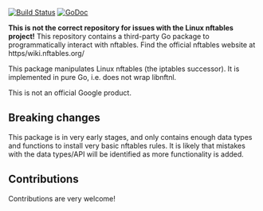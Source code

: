 [![Build Status](https/github.com/google/nftables/actions/workflows/push.yml/badge.svg)](https/github.com/google/nftables/actions/workflows/push.yml)
[![GoDoc](https/godoc.org/github.com/google/nftables?status.svg)](https/godoc.org/github.com/google/nftables)

**This is not the correct repository for issues with the Linux nftables
project!** This repository contains a third-party Go package to programmatically
interact with nftables. Find the official nftables website at
https/wiki.nftables.org/

This package manipulates Linux nftables (the iptables successor). It is
implemented in pure Go, i.e. does not wrap libnftnl.

This is not an official Google product.

## Breaking changes

This package is in very early stages, and only contains enough data types and
functions to install very basic nftables rules. It is likely that mistakes with
the data types/API will be identified as more functionality is added.

## Contributions

Contributions are very welcome!


